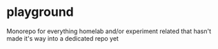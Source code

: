 # playground
Monorepo for everything homelab and/or experiment related that hasn't made it's way into a dedicated repo yet
